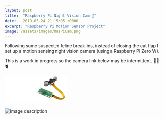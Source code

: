 ```yaml
---
layout: post
title:  "Raspberry Pi Night Vision Cam 📸"
date:   2019-05-24 21:15:05 +0000
excerpt: "Raspberry Pi Motion Sensor Project"
image: /assets/images/RasPiCam.png
---
```

Following some suspected feline break-ins, instead of closing the cat flap I set up a motion sensing night vision camera (using a Raspberry Pi Zero W).

This is a work in progress so the camera link below may be intermittent. 
🦇📸🐈


<img src="/assets/images/RasPiCam.png" alt="drawing" width="200"/>

![Image description](https://tinyurl.com/y47ef33r)






